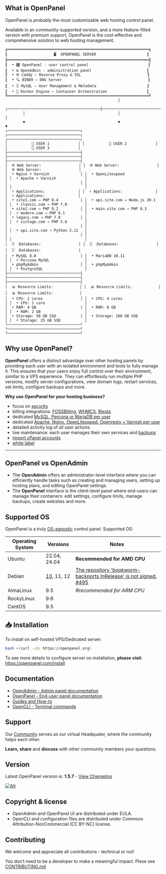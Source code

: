 ## What is OpenPanel

OpenPanel is *probably* the most customizable web hosting control panel.

Available in an community-supported version, and a more feature-filled version with premium support, OpenPanel is the cost-effective and comprehensive solution to web hosting management.

```
╔════════════════════════════════════════════════════════════════╗
║                     🖥️  OPENPANEL SERVER                       ║
╠════════════════════════════════════════════════════════════════╣
║  • 🎛️ OpenPanel - user control panel                           ║
║  • ⚙️ OpenAdmin - administration panel                         ║
║  • 🌐 Caddy – Reverse Proxy & SSL                              ║
║  • 🔍 BIND9 – DNS Server                                       ║
║  • 🗄️ MySQL – User Management & Metadata                       ║
║  • 🐳 Docker Engine – Container Orchestration                  ║
╚════════════════════════════════════════════════════════════════╝
                                                   │   
        ┌──────────────────────────────────────────┼──────────────────────────────────────────┐
        │                                          │                                          │
        ▼                                          ▼                                          ▼
┌─────────────────────────────────┐ ┌─────────────────────────────────┐ ┌─────────────────────────────────┐
│           👤 USER 1             │ │           👤 USER 2             │ │           👤 USER 3             │ 
├─────────────────────────────────┤ ├─────────────────────────────────┤ ├─────────────────────────────────┤
│  🌐 Web Server:                 │ │  🌐 Web Server:                 │ │  🌐 Web Server:                 │
│  • Nginx + Varnish              │ │  • OpenLitespeed                │ │  • Apache + Varnish             │
│                                 │ │                                 │ │                                 │
│  ⚡ Applications:               │ │  ⚡ Applications:               │ │  ⚡ Applications:               │
│  • site1.com → PHP 8.4          │ │  • api.site.com → Node.js 20.1  │ │  • classic.com → PHP 7.0        │
│  • site2.com → PHP 8.2          │ │  • main.site.com → PHP 8.3      │ │  • modern.com → PHP 8.1         │
│  • legacy.com → PHP 7.0         │ │                                 │ │  • vintage.com → PHP 5.6        │
│                                 │ │                                 │ │  • api.site.com → Python 3.11   │
│                                 │ │                                 │ │                                 │
│  🗄️  Databases:                 │ │  🗄️  Databases:                 │ │  🗄️  Databases:                 │
│  • MySQL 8.0                    │ │  • MariaDB 10.11                │ │  • Percona MySQL                │
│  • phpMyAdmin                   │ │  • phpMyAdmin                   │ │  • PostgreSQL                   │
├─────────────────────────────────┤ ├─────────────────────────────────┤ ├─────────────────────────────────┤
│  📊 Resource Limits:            │ │  📊 Resource Limits:            │ │  📊 Resource Limits:            │
│  • CPU: 2 cores                 │ │  • CPU: 4 cores                 │ │  • CPU: 1 core                  │
│  • RAM: 4 GB                    │ │  • RAM: 8 GB                    │ │  • RAM: 2 GB                    │
│  • Storage: 50 GB SSD           │ │  • Storage: 100 GB SSD          │ │  • Storage: 25 GB SSD           │
└─────────────────────────────────┘ └─────────────────────────────────┘ └─────────────────────────────────┘
```

## Why use OpenPanel?

**OpenPanel** offers a distinct advantage over other hosting panels by providing each user with an isolated environment and tools to fully manage it. This ensures that your users enjoy full control over their environment, simillar to a VPS experience. They can effortlessly run multiple PHP versions, modify server configurations, view domain logs, restart services, set limits, configure backups and more.

**Why use OpenPanel for your hosting business?**

- focus on [security](https://openpanel.com/docs/articles/security/securing-openpanel/)
- billing integrations: [FOSSBilling](https://openpanel.com/docs/articles/extensions/openpanel-and-fossbilling/), [WHMCS](https://openpanel.com/docs/articles/extensions/openpanel-and-whmcs/), [Blesta](https://openpanel.com/docs/articles/extensions/openpanel-and-blesta/)
- dedicated [MySQL, Percona or MariaDB per user](https://openpanel.com/docs/articles/docker/how-to-set-mysql-mariadb-per-user-in-openpanel/)
- dedicated [Apache, Nginx, OpenLitespeed, Openresty + Varnish per user](https://openpanel.com/docs/articles/docker/how-to-set-nginx-apache-varnish-per-user-in-openpanel/)
- detailed activity log of all user actions.
- low maintenance: each user manages their own services and [backups](https://openpanel.com/docs/panel/files/backups/)
- [import cPanel accounts](https://openpanel.com/docs/articles/transfers/import-cpanel-backup-to-openpanel/)
- [white label](https://openpanel.com/docs/articles/dev-experience/customizing-openpanel-user-interface/)


----

## OpenPanel vs OpenAdmin

- The **OpenAdmin** offers an administrator-level interface where you can efficiently handle tasks such as creating and managing users, setting up hosting plans, and editing OpenPanel settings.
- The **OpenPanel** interface is the client-level panel where end-users can manage their containers: edit settings, configure limits, manage backups, create websites and more.

## Supported OS

OpenPanel is a truly [OS-agnostic](https://www.techtarget.com/whatis/definition/agnostic) control panel. Supported OS:

| Operating System       | Versions                             | Notes                                |
|------------------------|--------------------------------------|--------------------------------------|
| Ubuntu                 | 22.04, 24.04                         | **Recommended for AMD CPU**  |
| Debian                 | [10](https://voidnull.es/instalacion-de-openpanel-en-debian-10/), 11, 12 | [The repository 'bookworm-backports InRelease' is not signed. #495](https://github.com/stefanpejcic/OpenPanel/issues/495)|
| AlmaLinux              | 9.5                                  | *Rrecommended for ARM CPU* |
| RockyLinux            | 9.6                                  |                                      |
| CentOS                 | 9.5                                  |                                      |

## 📥 Installation

To install on self-hosted VPS/Dedicated server: 
```bash
bash <(curl -sSL https://openpanel.org)
```

To see more details to configure server on installation, **please visit**: https://openpanel.com/install 

## Documentation

- [OpenAdmin - Admin panel documentation](https://openpanel.com/docs/admin/intro/)
- [OpenPanel - End-user panel documentation](https://openpanel.com/docs/panel/intro/)
- [Guides and How-to](https://openpanel.com/docs/articles/intro/)
- [OpenCLI - Terminal commands](https://dev.openpanel.com/cli/)

## Support

Our [Community](https://community.openpanel.org/) serves as our virtual Headquater, where the community helps each other.

**Learn, share** and **discuss** with other community members your questions.

## Version

Latest OpenPanel version is: **1.5.7** - [View Changelog](https://openpanel.com/docs/changelog/1.5.7/)

[![Alt](https://repobeats.axiom.co/api/embed/9904d020c32812f0aff8d8d69f52643d16f85007.svg "Repobeats analytics image")](https://openpanel.com/statistics)

## Copyright & license

- OpenAdmin and OpenPanel UI are distributed under EULA.
- OpenCLI and configuration files are distributed under Commons Attribution-NonCommercial (CC BY-NC) license.

## Contributing

We welcome and appreciate all contributions - technical or not!

You don’t need to be a developer to make a meaningful impact.
Plese see [CONTRIBUTING.md](https://github.com/stefanpejcic/OpenPanel/blob/main/CONTRIBUTING.md)
